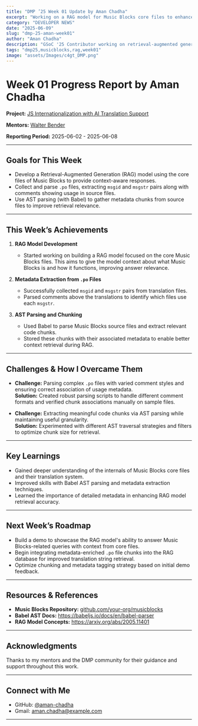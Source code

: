 ```yaml
---
title: "DMP ’25 Week 01 Update by Aman Chadha"
excerpt: "Working on a RAG model for Music Blocks core files to enhance context-aware retrieval"
category: "DEVELOPER NEWS"
date: "2025-06-09"
slug: "dmp-25-aman-week01"
author: "Aman Chadha"
description: "GSoC '25 Contributor working on retrieval-augmented generation for Music Blocks"
tags: "dmp25,musicblocks,rag,week01"
image: "assets/Images/c4gt_DMP.png"
---
```


# Week 01 Progress Report by Aman Chadha

**Project:** [JS Internationalization with AI Translation Support](https://github.com/sugarlabs/musicblocks/pull/4459)  

**Mentors:** [Walter Bender](https://github.com/walterbender)

**Reporting Period:** 2025-06-02 - 2025-06-08

---

## Goals for This Week

- Develop a Retrieval-Augmented Generation (RAG) model using the core files of Music Blocks to provide context-aware responses.
- Collect and parse `.po` files, extracting `msgid` and `msgstr` pairs along with comments showing usage in source files.
- Use AST parsing (with Babel) to gather metadata chunks from source files to improve retrieval relevance.

---

## This Week’s Achievements

1. **RAG Model Development**  
   - Started working on building a RAG model focused on the core Music Blocks files. This aims to give the model context about what Music Blocks is and how it functions, improving answer relevance.
   
2. **Metadata Extraction from `.po` Files**  
   - Successfully collected `msgid` and `msgstr` pairs from translation files.
   - Parsed comments above the translations to identify which files use each `msgstr`.
   
3. **AST Parsing and Chunking**  
   - Used Babel to parse Music Blocks source files and extract relevant code chunks.
   - Stored these chunks with their associated metadata to enable better context retrieval during RAG.

---

## Challenges & How I Overcame Them

- **Challenge:** Parsing complex `.po` files with varied comment styles and ensuring correct association of usage metadata.  
  **Solution:** Created robust parsing scripts to handle different comment formats and verified chunk associations manually on sample files.

- **Challenge:** Extracting meaningful code chunks via AST parsing while maintaining useful granularity.  
  **Solution:** Experimented with different AST traversal strategies and filters to optimize chunk size for retrieval.

---

## Key Learnings

- Gained deeper understanding of the internals of Music Blocks core files and their translation system.
- Improved skills with Babel AST parsing and metadata extraction techniques.
- Learned the importance of detailed metadata in enhancing RAG model retrieval accuracy.

---

## Next Week’s Roadmap

- Build a demo to showcase the RAG model's ability to answer Music Blocks-related queries with context from core files.
- Begin integrating metadata-enriched `.po` file chunks into the RAG database for improved translation string retrieval.
- Optimize chunking and metadata tagging strategy based on initial demo feedback.

---

## Resources & References

- **Music Blocks Repository:** [github.com/your-org/musicblocks](https://github.com/your-org/musicblocks)  
- **Babel AST Docs:** https://babeljs.io/docs/en/babel-parser  
- **RAG Model Concepts:** https://arxiv.org/abs/2005.11401  

---

## Acknowledgments

Thanks to my mentors and the DMP community for their guidance and support throughout this work.

---

## Connect with Me

- GitHub: [@aman-chadha](https://github.com/ac-mmi)  
- Gmail: [aman.chadha@example.com](mailto:aman.chadha.mmi@gmail.com)  

---
